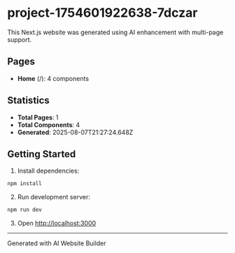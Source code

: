 # project-1754601922638-7dczar

This Next.js website was generated using AI enhancement with multi-page support.

## Pages

- **Home** (/): 4 components

## Statistics

- **Total Pages**: 1
- **Total Components**: 4
- **Generated**: 2025-08-07T21:27:24.648Z

## Getting Started

1. Install dependencies:
```bash
npm install
```

2. Run development server:
```bash
npm run dev
```

3. Open [http://localhost:3000](http://localhost:3000)

---
Generated with AI Website Builder
